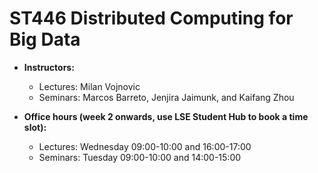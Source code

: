 # ST446 Distributed Computing for Big Data

* **Instructors:**
   * Lectures: Milan Vojnovic
   * Seminars: Marcos Barreto, Jenjira Jaimunk, and Kaifang Zhou

* **Office hours (week 2 onwards, use LSE Student Hub to book a time slot):**
   * Lectures: Wednesday 09:00-10:00 and 16:00-17:00
   * Seminars: Tuesday 09:00-10:00 and 14:00-15:00
   


